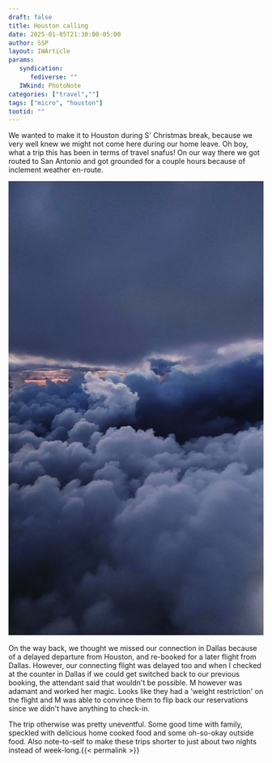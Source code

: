 ```yaml
---
draft: false
title: Houston calling
date: 2025-01-05T21:30:00-05:00
author: SSP
layout: IWArticle
params:
   syndication:
      fediverse: ""
   IWkind: PhotoNote
categories: ["travel",""]
tags: ["micro", "houston"] 
tootid: ""
---
```

We wanted to make it to Houston during S' Christmas break, because we very well knew we might not come here during our home leave. Oh boy, what a trip this has been in terms of travel snafus! On our way there we got routed to San Antonio and got grounded for a couple hours because of inclement weather en-route. 

![](images/houston.jpg)

On the way back, we thought we missed our connection in Dallas because of a delayed departure from Houston, and re-booked for a later flight from Dallas. However, our connecting flight was delayed too and when I checked at the counter in Dallas if we could get switched back to our previous booking, the attendant said that wouldn't be possible. M however was adamant and worked her magic. Looks like they had a 'weight restriction' on the flight and M was able to convince them to flip back our reservations since we didn't have anything to check-in.

The trip otherwise was pretty uneventful. Some good time with family, speckled with delicious home cooked food and some oh-so-okay outside food. Also note-to-self to make these trips shorter to just about two nights instead of week-long.{{< permalink >}}


